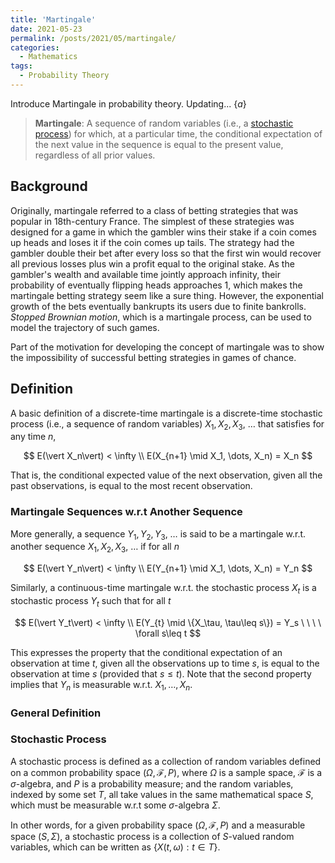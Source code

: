 ```yaml
---
title: 'Martingale'
date: 2021-05-23
permalink: /posts/2021/05/martingale/
categories:
  - Mathematics
tags:
  - Probability Theory
---
```


Introduce Martingale in probability theory. Updating... $\left\{a\right\}$

> **Martingale**: A sequence of random variables (i.e., a [stochastic process](#stochastic-process)) for which, at a particular time, the conditional expectation of the next value in the sequence is equal to the present value, regardless of all prior values.

## Background

Originally, martingale referred to a class of betting strategies that was popular in 18th-century France. The simplest of these strategies was designed for a game in which the gambler wins their stake if a coin comes up heads and loses it if the coin comes up tails. The strategy had the gambler double their bet after every loss so that the first win would recover all previous losses plus win a profit equal to the original stake. As the gambler's wealth and available time jointly approach infinity, their probability of eventually flipping heads approaches 1, which makes the martingale betting strategy seem like a sure thing. However, the exponential growth of the bets eventually bankrupts its users due to finite bankrolls. *Stopped Brownian motion*, which is a martingale process, can be used to model the trajectory of such games.

Part of the motivation for developing the concept of martingale was to show the impossibility of successful betting strategies in games of chance.

## Definition

A basic definition of a discrete-time martingale is a discrete-time stochastic process (i.e., a sequence of random variables) $X_1, X_2, X_3, \ \dots$ that satisfies for any time $n$,

$$
E(\vert X_n\vert) < \infty \\
E(X_{n+1} \mid X_1, \dots, X_n) = X_n
$$

That is, the conditional expected value of the next observation, given all the past observations, is equal to the most recent observation.

### Martingale Sequences w.r.t Another Sequence

More generally, a sequence $Y_1, Y_2, Y_3, \ \dots$ is said to be a martingale w.r.t. another sequence $X_1, X_2, X_3, \ \dots$ if for all $n$

$$
E(\vert Y_n\vert) < \infty \\
E(Y_{n+1} \mid X_1, \dots, X_n) = Y_n
$$

Similarly, a continuous-time martingale w.r.t. the stochastic process $X_t$ is a stochastic process $Y_t$ such that for all $t$ 

$$
E(\vert Y_t\vert) < \infty \\
E(Y_{t} \mid \{X_\tau, \tau\leq s\}) = Y_s \ \ \ \ \forall s\leq t
$$

This expresses the property that the conditional expectation of an observation at time $t$, given all the observations up to time $s$, is equal to the observation at time *s* (provided that $s\leq t$). Note that the second property implies that $Y_n$ is measurable w.r.t. $X_1, \dots, X_n$.

### General Definition



### Stochastic Process

A stochastic process is defined as a collection of random variables defined on a common probability space $(\Omega, \mathcal{F}, P)$, where $\Omega$ is a sample space, $\mathcal{F}$ is a $\sigma$-algebra, and $P$ is a probability measure; and the random variables, indexed by some set $T$, all take values in the same mathematical space $S$, which must be measurable w.r.t some $\sigma$-algebra $\Sigma$. 

In other words, for a given probability space $(\Omega, \mathcal{F}, P)$ and a measurable space $(S, \Sigma)$, a stochastic process is a collection of $S$-valued random variables, which can be written as $\{ X(t, \omega):t\in T \}$.



